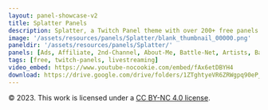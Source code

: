 ```yaml
---
layout: panel-showcase-v2 
title: Splatter Panels 
description: Splatter, a Twitch Panel theme with over 200+ free panels. 
image: '/assets/resources/panels/Splatter/blank_thumbnail_00000.png'
paneldir: '/assets/resources/panels/Splatter/'
panels: [Ads, Affiliate, 2nd-Channel, About-Me, Battle-Net, Artists, Background, ArtStation, Birthday, BTTV, Calendar, Blog, Charity, Chat-Rules, Clips, Channel-Points, Emotes, Fanmail, Donate, Editor, Friends, Games, Gear, FAQ, Hardware, Hive, Hall-of-Fame, Hall-of-Shame, Ko-Fi, Languages, Leaderboard, Links, Music, Mastadon, Merch, Mods, New-Channel, P.O, Partners, My-Shop, Sponsorships, Subscribe, Support, TikTok, Perks, Playlist, Pronouns, Rules]
tags: [free, twitch-panels, livestreaming]
video_embed: https://www.youtube-nocookie.com/embed/fAx6etDBYH4
download: https://drive.google.com/drive/folders/1ZTghtyeVR6ZRWgpq90eP_JxlYMlOCJJ5?usp=share_link
---
```


© 2023. This work is licensed under a [CC BY-NC 4.0 license](https://creativecommons.org/licenses/by-nc/4.0/).